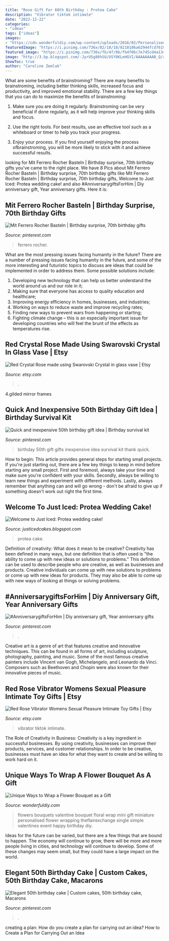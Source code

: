 ```yaml
---
title: "Rose Gift For 60th Birthday : Protea Cake"
description: "Vibrator tiktok intimate"
date: "2022-12-22"
categories:
- "ideas"
tags: ["ideas"]
images:
- "https://cdn.wonderfuldiy.com/wp-content/uploads/2016/02/Personalised-Flowers.jpg"
featuredImage: "https://i.pinimg.com/736x/82/18/18/8218186a62944fcd76197ca7b0019ab2--th-birthday-gifts-th-party.jpg"
featured_image: "https://i.pinimg.com/736x/fb/4f/0b/fb4f0bc7e745cd4a134f7bd32923f185.jpg"
image: "http://3.bp.blogspot.com/-JyrUSg86hSU/USY8KLeHGVI/AAAAAAAAB_Q/aKTiBlRBjvQ/s1600/protea1.jpg"
ShowToc: true
author: "Caroline Zemlak"
---
```



What are some benefits of brainstroming?
There are many benefits to brainstroming, including better thinking skills, increased focus and productivity, and improved emotional stability. There are a few key things that you can do to maximize the benefits of brainstroming:
1. Make sure you are doing it regularly. Brainstroming can be very beneficial if done regularly, as it will help improve your thinking skills and focus.

2. Use the right tools. For best results, use an effective tool such as a whiteboard or timer to help you track your progress.

3. Enjoy your process. If you find yourself enjoying the process ofbrainstroming, you will be more likely to stick with it and achieve successful results.

	

		
looking for Mit Ferrero Rocher Basteln | Birthday surprise, 70th birthday gifts you've came to the right place. We have 8 Pics about Mit Ferrero Rocher Basteln | Birthday surprise, 70th birthday gifts like Mit Ferrero Rocher Basteln | Birthday surprise, 70th birthday gifts, Welcome to Just Iced: Protea wedding cake! and also #AnniversarygiftsForHim | Diy anniversary gift, Year anniversary gifts. Here it is:
		
    
## Mit Ferrero Rocher Basteln | Birthday Surprise, 70th Birthday Gifts

<img loading=lazy src="https://i.pinimg.com/736x/fb/4f/0b/fb4f0bc7e745cd4a134f7bd32923f185.jpg" onerror="this.onerror=null;this.src='https://tse4.mm.bing.net/th?id=OIP.TnLT9rbdNFJe9ypFQ-mj7wHaKK&amp;pid=15.1';" alt="Mit Ferrero Rocher Basteln | Birthday surprise, 70th birthday gifts">

_Source: pinterest.com_

>ferrero rocher. 

	

What are the most pressing issues facing humanity in the future?
There are a number of pressing issues facing humanity in the future, and some of the more interesting and futuristic topics to discuss are ideas that could be implemented in order to address them. Some possible solutions include: 
1) Developing new technology that can help us better understand the world around us and our role in it; 
2) Making sure that everyone has access to quality education and healthcare; 
3) Improving energy efficiency in homes, businesses, and industries; 
4) Working on ways to reduce waste and improve recycling rates; 
5) Finding new ways to prevent wars from happening or starting; 
6) Fighting climate change – this is an especially important issue for developing countries who will feel the brunt of the effects as temperatures rise.

    
## Red Crystal Rose Made Using Swarovski Crystal In Glass Vase | Etsy

<img loading=lazy src="https://i.etsystatic.com/5829556/r/il/14ac9b/1878277168/il_1588xN.1878277168_ds0k.jpg" onerror="this.onerror=null;this.src='https://tse2.mm.bing.net/th?id=OIP.ABiHxFeeRYWxddJGIULspwHaSD&amp;pid=15.1';" alt="Red Crystal Rose made using Swarovski Crystal in glass vase | Etsy">

_Source: etsy.com_

>. 

	

4.gilded mirror frames

    
## Quick And Inexpensive 50th Birthday Gift Idea | Birthday Survival Kit

<img loading=lazy src="https://i.pinimg.com/736x/82/18/18/8218186a62944fcd76197ca7b0019ab2--th-birthday-gifts-th-party.jpg" onerror="this.onerror=null;this.src='https://tse4.mm.bing.net/th?id=OIP.4oL79QJAvyU7NtnLzG2uhAHaJ4&amp;pid=15.1';" alt="Quick and inexpensive 50th birthday gift idea | Birthday survival kit">

_Source: pinterest.com_

>birthday 50th gift gifts inexpensive idea survival kit thank quick. 

	

How to begin: This article provides general steps for starting small projects.
If you're just starting out, there are a few key things to keep in mind before starting any small project. First and foremost, always take your time and make sure you're confident with your skills. Secondly, always be willing to learn new things and experiment with different methods. Lastly, always remember that anything can and will go wrong - don't be afraid to give up if something doesn't work out right the first time.

    
## Welcome To Just Iced: Protea Wedding Cake!

<img loading=lazy src="http://3.bp.blogspot.com/-JyrUSg86hSU/USY8KLeHGVI/AAAAAAAAB_Q/aKTiBlRBjvQ/s1600/protea1.jpg" onerror="this.onerror=null;this.src='https://tse3.mm.bing.net/th?id=OIP.mVMGPqoiNqBv2gN2CRr7YgHaJ4&amp;pid=15.1';" alt="Welcome to Just Iced: Protea wedding cake!">

_Source: justicedcakes.blogspot.com_

>protea cake. 

	

Definition of creativity: What does it mean to be creative?
Creativity has been defined in many ways, but one definition that is often used is "the ability to come up with new ideas or solutions to problems." This definition can be used to describe people who are creative, as well as businesses and products. Creative individuals can come up with new solutions to problems or come up with new ideas for products. They may also be able to come up with new ways of looking at things or solving problems.

    
## #AnniversarygiftsForHim | Diy Anniversary Gift, Year Anniversary Gifts

<img loading=lazy src="https://i.pinimg.com/736x/7d/85/6a/7d856abfd3381e1a0a3a288a383d9ff7.jpg" onerror="this.onerror=null;this.src='https://tse3.mm.bing.net/th?id=OIP.3G7G3TpqW4faI_Y6KqO1nAHaJ6&amp;pid=15.1';" alt="#AnniversarygiftsForHim | Diy anniversary gift, Year anniversary gifts">

_Source: pinterest.com_

>. 

	

Creative art is a genre of art that features creative and innovative techniques. This can be found in all forms of art, including sculpture, photography, painting, and music. Some of the most famous creative painters include Vincent van Gogh, Michelangelo, and Leonardo da Vinci. Composers such as Beethoven and Chopin were also known for their innovative pieces of music.

    
## Red Rose Vibrator Womens Sexual Pleasure Intimate Toy Gifts | Etsy

<img loading=lazy src="https://i.etsystatic.com/30258759/r/il/68b1a8/3127771636/il_1588xN.3127771636_b3ew.jpg" onerror="this.onerror=null;this.src='https://tse2.mm.bing.net/th?id=OIP.YEpCTNOJmnUgVMTNhDprPwHaKN&amp;pid=15.1';" alt="Red Rose Vibrator Womens Sexual Pleasure Intimate Toy Gifts | Etsy">

_Source: etsy.com_

>vibrator tiktok intimate. 

	

The Role of Creativity in Business:
Creativity is a key ingredient in successful businesses. By using creativity, businesses can improve their products, services, and customer relationships. In order to be creative, businesses must have an idea for what they want to create and be willing to work hard on it.

    
## Unique Ways To Wrap A Flower Bouquet As A Gift

<img loading=lazy src="https://cdn.wonderfuldiy.com/wp-content/uploads/2016/02/Personalised-Flowers.jpg" onerror="this.onerror=null;this.src='https://tse3.mm.bing.net/th?id=OIP.bMiSvXUuKcVZcb1S6PKQzwHaLH&amp;pid=15.1';" alt="Unique Ways to Wrap a Flower Bouquet as a Gift">

_Source: wonderfuldiy.com_

>flowers bouquets valentine bouquet floral wrap mini gift miniature personalised flower wrapping theflairexchange single simple valentines event happy birthday diy. 

	

Ideas for the future can be varied, but there are a few things that are bound to happen. The economy will continue to grow, there will be more and more people living in cities, and technology will continue to develop. Some of these changes may seem small, but they could have a large impact on the world.

    
## Elegant 50th Birthday Cake | Custom Cakes, 50th Birthday Cake, Macarons

<img loading=lazy src="https://i.pinimg.com/736x/16/84/a2/1684a2cc15227b141b5015d43dcff682.jpg" onerror="this.onerror=null;this.src='https://tse1.mm.bing.net/th?id=OIP.8W4CNq1XSjsOSsiRHqtXqwHaJ3&amp;pid=15.1';" alt="Elegant 50th birthday cake | Custom cakes, 50th birthday cake, Macarons">

_Source: pinterest.com_

>. 

	

creating a plan: How do you create a plan for carrying out an idea?
How to Create a Plan for Carrying Out an Idea

